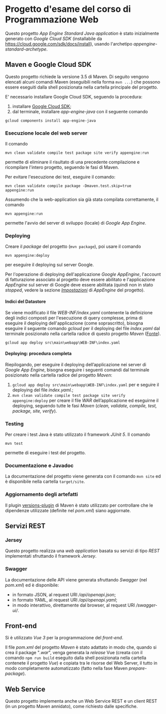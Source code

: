Progetto d'esame del corso di Programmazione Web
============================

Questo progetto *App Engine Standard Java application* è stato inizialmente generato
con *Google Cloud SDK* (installabile da https://cloud.google.com/sdk/docs/install),
usando l'archetipo *appengine-standard-archetype*.

## Maven e Google Cloud SDK
Questo progetto richiede la versione 3.5 di Maven.
Di seguito vengono elencati alcuni comandi Maven (eseguibili nella forma
`mvn ...`) che possono essere eseguiti dalla shell posizionata nella
cartella principale del progetto.

E' necessario installare Google Cloud SDK, seguendo la procedura:
1. installare [Google Cloud SDK](https://cloud.google.com/sdk/docs/install);
2. dal terminale, installare *app-engine-java* con il seguente comando
```
gcloud components install app-engine-java
```

### Esecuzione locale del web server
Il comando

    mvn clean validate compile test package site verify appengine:run

permette di eliminare il risultato di una precedente compilazione e
ricompilare l'intero progetto, seguendo le fasi di Maven.

Per evitare l'esecuzione dei test, eseguire il comando:

    mvn clean validate compile package -Dmaven.test.skip=true appengine:run

Assumendo che la web-application sia già stata compilata correttamente,
il comando

    mvn appengine:run

permette l'avvio del server di sviluppo (locale) di *Google App Engine*.

### Deploying
Creare il *package* del progetto (`mvn package`), poi usare il comando

    mvn appengine:deploy

per eseguire il deploying sul server Google.

Per l'operazione di deploying dell'applicazione *Google AppEngine*,
l'account di fatturazione associato al progetto deve essere abilitato
e l'applicazione *AppEngine* sul server di Google deve essere abilitata
(quindi non in stato *stopped*, vedere la sezione
[*Impostazioni*](https://console.cloud.google.com/appengine/settings) di
*AppEngine* del progetto).

#### Indici del Datastore
Se viene modificato il file *WEB-INF/index.yaml* contenente la definizione
degli indici composti per l'esecuzione di query complesse, prima di eseguire
il deploying dell'applicazione (come soprascritto), bisogna eseguire il
seguente comando *gcloud* per il deploying del file *index.yaml* dal
terminale posizionato nella cartella radice di questo progetto *Maven* 
([Fonte](https://cloud.google.com/appengine/docs/standard/java/configuring-datastore-indexes-with-index-yaml)).

    gcloud app deploy src\main\webapp\WEB-INF\index.yaml

#### Deploying: procedura completa
Riepilogando, per eseguire il deploying dell’applicazione nei server di
*Google App Engine*, bisogna eseguire i seguenti comandi dal terminale
posizionato nella cartella radice del progetto *Maven*:
1) `gcloud app deploy src\main\webapp\WEB-INF\index.yaml`
    per e seguire il deploying del file *index.yaml.*;
2) `mvn clean validate compile test package site verify appengine:deploy`
    per creare il file *WAR* dell’applicazione ed eseguirne il deploying,
    seguendo tutte le fasi *Maven* (*clean, validate, compile, test,
    package, site, verify*).

### Testing
Per creare i test Java è stato utilizzato il framework *JUnit 5*.
Il comando

    mvn test

permette di eseguire i test del progetto.

### Documentazione e Javadoc
La documentazione del progetto viene generata con il comando `mvn site`
ed è disponibile nella cartella `target/site`.


### Aggiornamento degli artefatti
Il plugin [versions-plugin](http://www.mojohaus.org/versions-maven-plugin/)
di Maven è stato utilizzato per controllare che le dipendenze utilizzate
(definite nel *pom.xml*) siano aggiornate.


## Servizi REST

### Jersey
Questo progetto realizza una *web application* basata su servizi di tipo *REST*
implementati sfruttando il framework *Jersey*.

### Swagger
La documentazione delle API viene generata sfruttando *Swagger* (nel *pom.xml*)
ed è disponibile:
- in formato JSON, al request URI */api/openapi.json*;
- in formato YAML, al request URI */api/openapi.yaml*;
- in modo interattivo, direttamente dal browser, al request URI */swagger-ui/*.


## Front-end
Si è utilizzato *Vue 3* per la programmazione del *front-end*.

Il file *pom.xml* del progetto *Maven* è stato adattato in modo che,
quando si crea il package "*.war*", venga generata la *release* Vue
(creata con il comando `npm run build` eseguito dalla shell
posizionata nella cartella contenete il progetto *Vue*) e copiata
tra le risorse del Web Server, il tutto in modo completamente
automatizzato (fatto nella fase Maven *prepare-package*).

## Web Service
Questo progetto implementa anche un Web Service REST e un client
REST (in un progetto Maven annidato), come richiesto dalle specifiche.